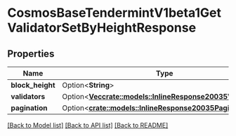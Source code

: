 # CosmosBaseTendermintV1beta1GetValidatorSetByHeightResponse

## Properties

Name | Type | Description | Notes
------------ | ------------- | ------------- | -------------
**block_height** | Option<**String**> |  | [optional]
**validators** | Option<[**Vec<crate::models::InlineResponse20035Validators>**](inline_response_200_35_validators.md)> |  | [optional]
**pagination** | Option<[**crate::models::InlineResponse20035Pagination**](inline_response_200_35_pagination.md)> |  | [optional]

[[Back to Model list]](../README.md#documentation-for-models) [[Back to API list]](../README.md#documentation-for-api-endpoints) [[Back to README]](../README.md)


